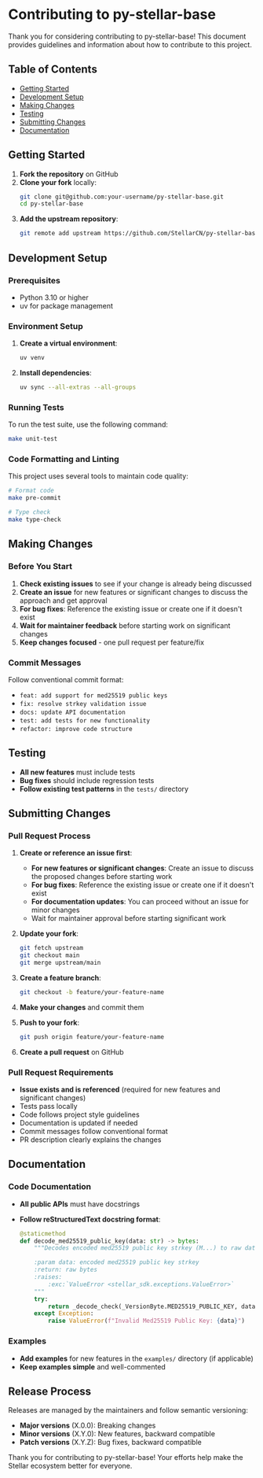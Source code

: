 # Contributing to py-stellar-base

Thank you for considering contributing to py-stellar-base! This document provides guidelines and information about how to contribute to this project.

## Table of Contents

- [Getting Started](#getting-started)
- [Development Setup](#development-setup)
- [Making Changes](#making-changes)
- [Testing](#testing)
- [Submitting Changes](#submitting-changes)
- [Documentation](#documentation)

## Getting Started

1. **Fork the repository** on GitHub
2. **Clone your fork** locally:
   ```bash
   git clone git@github.com:your-username/py-stellar-base.git
   cd py-stellar-base
   ```
3. **Add the upstream repository**:
   ```bash
   git remote add upstream https://github.com/StellarCN/py-stellar-base.git
   ```

## Development Setup

### Prerequisites

- Python 3.10 or higher
- uv for package management

### Environment Setup

1. **Create a virtual environment**:

   ```bash
   uv venv
   ```

2. **Install dependencies**:

   ```bash
   uv sync --all-extras --all-groups
   ```

### Running Tests

To run the test suite, use the following command:

```bash
make unit-test
```

### Code Formatting and Linting

This project uses several tools to maintain code quality:

```bash
# Format code
make pre-commit

# Type check
make type-check
```

## Making Changes

### Before You Start

1. **Check existing issues** to see if your change is already being discussed
2. **Create an issue** for new features or significant changes to discuss the approach and get approval
3. **For bug fixes**: Reference the existing issue or create one if it doesn't exist
4. **Wait for maintainer feedback** before starting work on significant changes
5. **Keep changes focused** - one pull request per feature/fix

### Commit Messages

Follow conventional commit format:

- `feat: add support for med25519 public keys`
- `fix: resolve strkey validation issue`
- `docs: update API documentation`
- `test: add tests for new functionality`
- `refactor: improve code structure`

## Testing

- **All new features** must include tests
- **Bug fixes** should include regression tests
- **Follow existing test patterns** in the `tests/` directory

## Submitting Changes

### Pull Request Process

1. **Create or reference an issue first**:

   - **For new features or significant changes**: Create an issue to discuss the proposed changes before starting work
   - **For bug fixes**: Reference the existing issue or create one if it doesn't exist
   - **For documentation updates**: You can proceed without an issue for minor changes
   - Wait for maintainer approval before starting significant work

2. **Update your fork**:

   ```bash
   git fetch upstream
   git checkout main
   git merge upstream/main
   ```

3. **Create a feature branch**:

   ```bash
   git checkout -b feature/your-feature-name
   ```

4. **Make your changes** and commit them

5. **Push to your fork**:

   ```bash
   git push origin feature/your-feature-name
   ```

6. **Create a pull request** on GitHub

### Pull Request Requirements

- **Issue exists and is referenced** (required for new features and significant changes)
- Tests pass locally
- Code follows project style guidelines
- Documentation is updated if needed
- Commit messages follow conventional format
- PR description clearly explains the changes

## Documentation

### Code Documentation

- **All public APIs** must have docstrings
- **Follow reStructuredText docstring format**:

  ```python
  @staticmethod
  def decode_med25519_public_key(data: str) -> bytes:
      """Decodes encoded med25519 public key strkey (M...) to raw data.

      :param data: encoded med25519 public key strkey
      :return: raw bytes
      :raises:
          :exc:`ValueError <stellar_sdk.exceptions.ValueError>`
      """
      try:
          return _decode_check(_VersionByte.MED25519_PUBLIC_KEY, data)
      except Exception:
          raise ValueError(f"Invalid Med25519 Public Key: {data}")
  ```

### Examples

- **Add examples** for new features in the `examples/` directory (if applicable)
- **Keep examples simple** and well-commented

## Release Process

Releases are managed by the maintainers and follow semantic versioning:

- **Major versions** (X.0.0): Breaking changes
- **Minor versions** (X.Y.0): New features, backward compatible
- **Patch versions** (X.Y.Z): Bug fixes, backward compatible

Thank you for contributing to py-stellar-base! Your efforts help make the Stellar ecosystem better for everyone.

